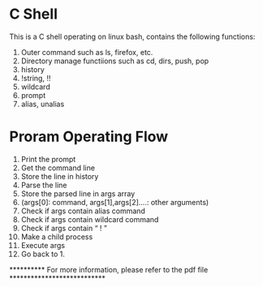 # C Shell
This is a C shell operating on linux bash, contains the following functions:
1. Outer command such as ls, firefox, etc.
2. Directory manage functiions such as cd, dirs, push, pop
3. history
4. !string, !!
5. wildcard
6. prompt
7. alias, unalias

# Proram Operating Flow
1. Print the prompt
2. Get the command line
3. Store the line in history
4. Parse the line
5. Store the parsed line in args array
6. (args[0]: command, args[1],args[2]….: other arguments)
7. Check if args contain alias command
8. Check if args contain wildcard command
9. Check if args contain “ ! ”
10. Make a child process
11. Execute args 
12. Go back to 1.


********** For more information, please refer to the pdf file ***************************
